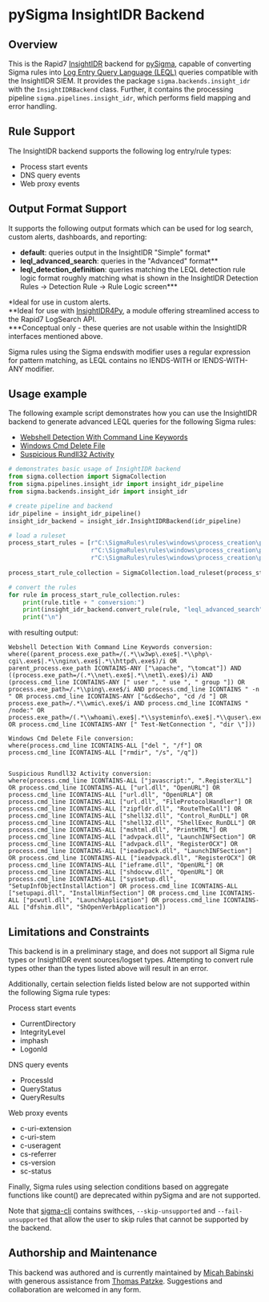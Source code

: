 # pySigma InsightIDR Backend

## Overview
This is the Rapid7 [InsightIDR](https://www.rapid7.com/products/insightidr/) backend for [pySigma](https://github.com/SigmaHQ/pySigma), capable of converting Sigma rules into [Log Entry Query Language (LEQL)](https://docs.rapid7.com/insightidr/use-a-search-language) queries compatible with the InsightIDR SIEM. It provides the package `sigma.backends.insight_idr` with the `InsightIDRBackend` class.
Further, it contains the processing pipeline `sigma.pipelines.insight_idr`, which performs field mapping and error handling.

## Rule Support
The InsightIDR backend supports the following log entry/rule types:

* Process start events
* DNS query events
* Web proxy events

## Output Format Support
It supports the following output formats which can be used for log search, custom alerts, dashboards, and reporting:

* **default**: queries output in the InsightIDR "Simple" format* 
* **leql_advanced_search**: queries in the "Advanced" format**
* **leql_detection_definition**: queries matching the LEQL detection rule logic format roughly matching what is shown in the InsightIDR Detection Rules -> Detection Rule -> Rule Logic screen***

*Ideal for use in custom alerts.  
**Ideal for use with [InsightIDR4Py](https://github.com/mbabinski/InsightIDR4Py), a module offering streamlined access to the Rapid7 LogSearch API.  
***Conceptual only - these queries are not usable within the InsightIDR interfaces mentioned above.  

Sigma rules using the Sigma endswith modifier uses a regular expression for pattern matching, as LEQL contains no IENDS-WITH or IENDS-WITH-ANY modifier. 

## Usage example
The following example script demonstrates how you can use the InsightIDR backend to generate advanced LEQL queries for the following Sigma rules:
* [Webshell Detection With Command Line Keywords](https://github.com/SigmaHQ/sigma/blob/master/rules/windows/process_creation/proc_creation_win_webshell_detection.yml)
* [Windows Cmd Delete File](https://github.com/SigmaHQ/sigma/blob/master/rules/windows/process_creation/proc_creation_win_cmd_delete.yml)
* [Suspicious Rundll32 Activity](https://github.com/SigmaHQ/sigma/blob/master/rules/windows/process_creation/proc_creation_win_susp_rundll32_activity.yml)
```python
# demonstrates basic usage of InsightIDR backend
from sigma.collection import SigmaCollection
from sigma.pipelines.insight_idr import insight_idr_pipeline
from sigma.backends.insight_idr import insight_idr

# create pipeline and backend
idr_pipeline = insight_idr_pipeline()
insight_idr_backend = insight_idr.InsightIDRBackend(idr_pipeline)

# load a ruleset
process_start_rules = [r"C:\SigmaRules\rules\windows\process_creation\proc_creation_win_webshell_detection.yml",
                       r"C:\SigmaRules\rules\windows\process_creation\proc_creation_win_cmd_delete.yml",
                       r"C:\SigmaRules\rules\windows\process_creation\proc_creation_win_susp_rundll32_activity.yml"]
					   
process_start_rule_collection = SigmaCollection.load_ruleset(process_start_rules)

# convert the rules
for rule in process_start_rule_collection.rules:
    print(rule.title + " conversion:")
    print(insight_idr_backend.convert_rule(rule, "leql_advanced_search")[0])
    print("\n")
```

with resulting output:
```
Webshell Detection With Command Line Keywords conversion:
where((parent_process.exe_path=/(.*\\w3wp\.exe$|.*\\php\-cgi\.exe$|.*\\nginx\.exe$|.*\\httpd\.exe$)/i OR parent_process.exe_path ICONTAINS-ANY ["\apache", "\tomcat"]) AND ((process.exe_path=/(.*\\net\.exe$|.*\\net1\.exe$)/i) AND (process.cmd_line ICONTAINS-ANY [" user ", " use ", " group "]) OR process.exe_path=/.*\\ping\.exe$/i AND process.cmd_line ICONTAINS " -n " OR process.cmd_line ICONTAINS-ANY ["&cd&echo", "cd /d "] OR process.exe_path=/.*\\wmic\.exe$/i AND process.cmd_line ICONTAINS " /node:" OR process.exe_path=/(.*\\whoami\.exe$|.*\\systeminfo\.exe$|.*\\quser\.exe$|.*\\ipconfig\.exe$|.*\\pathping\.exe$|.*\\tracert\.exe$|.*\\netstat\.exe$|.*\\schtasks\.exe$|.*\\vssadmin\.exe$|.*\\wevtutil\.exe$|.*\\tasklist\.exe$)/i OR process.cmd_line ICONTAINS-ANY [" Test-NetConnection ", "dir \"]))

Windows Cmd Delete File conversion:
where(process.cmd_line ICONTAINS-ALL ["del ", "/f"] OR process.cmd_line ICONTAINS-ALL ["rmdir", "/s", "/q"])


Suspicious Rundll32 Activity conversion:
where(process.cmd_line ICONTAINS-ALL ["javascript:", ".RegisterXLL"] OR process.cmd_line ICONTAINS-ALL ["url.dll", "OpenURL"] OR process.cmd_line ICONTAINS-ALL ["url.dll", "OpenURLA"] OR process.cmd_line ICONTAINS-ALL ["url.dll", "FileProtocolHandler"] OR process.cmd_line ICONTAINS-ALL ["zipfldr.dll", "RouteTheCall"] OR process.cmd_line ICONTAINS-ALL ["shell32.dll", "Control_RunDLL"] OR process.cmd_line ICONTAINS-ALL ["shell32.dll", "ShellExec_RunDLL"] OR process.cmd_line ICONTAINS-ALL ["mshtml.dll", "PrintHTML"] OR process.cmd_line ICONTAINS-ALL ["advpack.dll", "LaunchINFSection"] OR process.cmd_line ICONTAINS-ALL ["advpack.dll", "RegisterOCX"] OR process.cmd_line ICONTAINS-ALL ["ieadvpack.dll", "LaunchINFSection"] OR process.cmd_line ICONTAINS-ALL ["ieadvpack.dll", "RegisterOCX"] OR process.cmd_line ICONTAINS-ALL ["ieframe.dll", "OpenURL"] OR process.cmd_line ICONTAINS-ALL ["shdocvw.dll", "OpenURL"] OR process.cmd_line ICONTAINS-ALL ["syssetup.dll", "SetupInfObjectInstallAction"] OR process.cmd_line ICONTAINS-ALL ["setupapi.dll", "InstallHinfSection"] OR process.cmd_line ICONTAINS-ALL ["pcwutl.dll", "LaunchApplication"] OR process.cmd_line ICONTAINS-ALL ["dfshim.dll", "ShOpenVerbApplication"])
```

## Limitations and Constraints
This backend is in a preliminary stage, and does not support all Sigma rule types or InsightIDR event sources/logset types. Attempting to convert rule types other than the types listed above will result in an error.

Additionally, certain selection fields listed below are not supported within the following Sigma rule types:

Process start events
* CurrentDirectory
* IntegrityLevel
* imphash
* LogonId

DNS query events
* ProcessId
* QueryStatus
* QueryResults

Web proxy events
* c-uri-extension
* c-uri-stem
* c-useragent
* cs-referrer
* cs-version
* sc-status

Finally, Sigma rules using selection conditions based on aggregate functions like count() are deprecated within pySigma and are not supported.

Note that [sigma-cli](https://github.com/SigmaHQ/sigma-cli) contains swithces, ```--skip-unsupported``` and ```--fail-unsupported``` that allow the user to skip rules that cannot be supported by the backend.

## Authorship and Maintenance
This backend was authored and is currently maintained by [Micah Babinski](https://github.com/mbabinski/) with generous assistance from [Thomas Patzke](https://github.com/thomaspatzke). Suggestions and collaboration are welcomed in any form.
